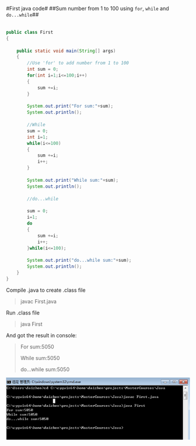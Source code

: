 #First java code#
##Sum number from 1 to 100 using `for`, `while` and `do...while`##


```java

public class First
{

    public static void main(String[] args)
    {
        //Use 'for' to add number from 1 to 100
        int sum = 0;
        for(int i=1;i<=100;i++)
        {
            sum +=i;
        }

        System.out.print("For sum:"+sum);
        System.out.println();

        //While
        sum = 0;
        int i=1;
        while(i<=100)
        {
            sum +=i;
            i++;
        }

        System.out.print("While sum:"+sum);
        System.out.println();

        //do...while

        sum = 0;
        i=1;
        do
        {
            sum +=i;
            i++;
        }while(i<=100);

        System.out.print("do...while sum:"+sum);
        System.out.println();
    }
}


```
Compile .java to create .class file
> javac First.java

Run .class file 
> java First

And got the result in console:

>For sum:5050
>
>While sum:5050
>
>do...while sum:5050

![running result](screenshot.png)